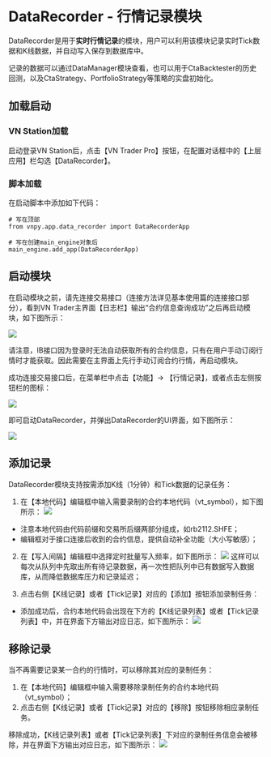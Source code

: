 # DataRecorder - 行情记录模块

DataRecorder是用于**实时行情记录**的模块，用户可以利用该模块记录实时Tick数据和K线数据，并自动写入保存到数据库中。

记录的数据可以通过DataManager模块查看，也可以用于CtaBacktester的历史回测，以及CtaStrategy、PortfolioStrategy等策略的实盘初始化。

## 加载启动

### VN Station加载

启动登录VN Station后，点击【VN Trader Pro】按钮，在配置对话框中的【上层应用】栏勾选【DataRecorder】。

### 脚本加载

在启动脚本中添加如下代码：

```
# 写在顶部
from vnpy.app.data_recorder import DataRecorderApp

# 写在创建main_engine对象后
main_engine.add_app(DataRecorderApp)
```

## 启动模块

在启动模块之前，请先连接交易接口（连接方法详见基本使用篇的连接接口部分），看到VN Trader主界面【日志栏】输出“合约信息查询成功”之后再启动模块，如下图所示：

![](https://vnpy-doc.oss-cn-shanghai.aliyuncs.com/cta_strategy/1.png)

请注意，IB接口因为登录时无法自动获取所有的合约信息，只有在用户手动订阅行情时才能获取。因此需要在主界面上先行手动订阅合约行情，再启动模块。

成功连接交易接口后，在菜单栏中点击【功能】-> 【行情记录】，或者点击左侧按钮栏的图标：

![](https://vnpy-doc.oss-cn-shanghai.aliyuncs.com/data_recorder/1.png)

即可启动DataRecorder，并弹出DataRecorder的UI界面，如下图所示：

![](https://vnpy-doc.oss-cn-shanghai.aliyuncs.com/data_recorder/4.png)


## 添加记录

DataRecorder模块支持按需添加K线（1分钟）和Tick数据的记录任务：

1. 在【本地代码】编辑框中输入需要录制的合约本地代码（vt_symbol），如下图所示：
![](https://vnpy-doc.oss-cn-shanghai.aliyuncs.com/data_recorder/5.png)
- 注意本地代码由代码前缀和交易所后缀两部分组成，如rb2112.SHFE；
- 编辑框对于接口连接后收到的合约信息，提供自动补全功能（大小写敏感）；

2. 在【写入间隔】编辑框中选择定时批量写入频率，如下图所示：
![](https://vnpy-doc.oss-cn-shanghai.aliyuncs.com/data_recorder/6.png)
这样可以每次从队列中先取出所有待记录数据，再一次性把队列中已有数据写入数据库，从而降低数据库压力和记录延迟；

3. 点击右侧【K线记录】或者【Tick记录】对应的【添加】按钮添加录制任务：

- 添加成功后，合约本地代码会出现在下方的【K线记录列表】或者【Tick记录列表】中，并在界面下方输出对应日志，如下图所示：
![](https://vnpy-doc.oss-cn-shanghai.aliyuncs.com/data_recorder/10.png)


## 移除记录

当不再需要记录某一合约的行情时，可以移除其对应的录制任务：

1. 在【本地代码】编辑框中输入需要移除录制任务的合约本地代码（vt_symbol）；
2. 点击右侧【K线记录】或者【Tick记录】对应的【移除】按钮移除相应录制任务。

移除成功，【K线记录列表】或者【Tick记录列表】下对应的录制任务信息会被移除，并在界面下方输出对应日志，如下图所示：
![](https://vnpy-doc.oss-cn-shanghai.aliyuncs.com/data_recorder/9.png)
